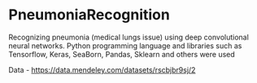 # PneumoniaRecognition

Recognizing pneumonia (medical lungs issue) using deep convolutional neural networks. Python programming language and libraries such as Tensorflow, Keras, SeaBorn, Pandas, Sklearn and others were used

Data - https://data.mendeley.com/datasets/rscbjbr9sj/2
